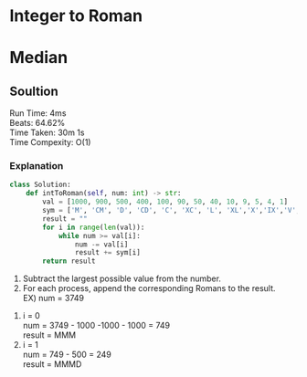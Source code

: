 
Integer to Roman
=========
# Median
## Soultion 
Run Time: 4ms     
Beats: 64.62%     
Time Taken: 30m 1s       
Time Compexity: O(1)   
### Explanation
``` python
class Solution:
    def intToRoman(self, num: int) -> str:
        val = [1000, 900, 500, 400, 100, 90, 50, 40, 10, 9, 5, 4, 1]
        sym = ['M', 'CM', 'D', 'CD', 'C', 'XC', 'L', 'XL','X','IX','V','IV','I']
        result = ""
        for i in range(len(val)):
            while num >= val[i]:
                num -= val[i]
                result += sym[i]
        return result
```   
1. Subtract the largest possible value from the number.
2. For each process, append the corresponding Romans to the result.   
EX) num = 3749
1) i = 0    
num = 3749 - 1000 -1000 - 1000 = 749  
result = MMM     
2) i = 1    
num = 749 - 500  = 249    
result = MMMD


